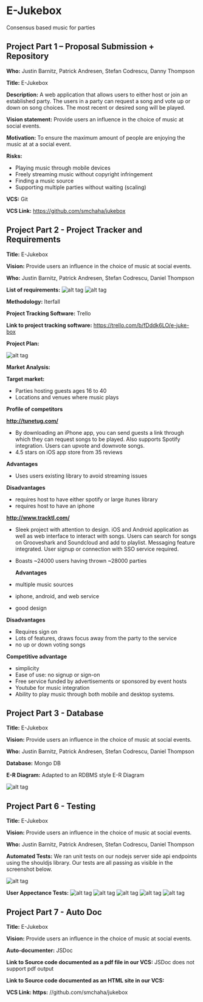 # E-Jukebox
Consensus based music for parties

## Project Part 1 – Proposal Submission + Repository

**Who:** Justin Barnitz, Patrick Andresen, Stefan Codrescu, Danny Thompson

**Title:** E-Jukebox 

**Description:** A web application that allows users to either host or join an established party. The users in a party can request a song and vote up or down on song choices. The most recent or desired song will be played. 

**Vision statement:** Provide users an influence in the choice of music at social events.

**Motivation:** To ensure the maximum amount of people are enjoying the music at at a social event.

**Risks:** 
  * Playing music through mobile devices 
  * Freely streaming music without copyright infringement
  * Finding a music source
  * Supporting multiple parties without waiting (scaling)

**VCS:** Git 

**VCS Link:**  https://github.com/smchaha/jukebox

## Project Part 2 - Project	Tracker and	Requirements

**Title:** E-Jukebox

**Vision:** Provide users an influence in the choice of music at social events.

**Who:** Justin Barnitz, Patrick Andresen, Stefan Codrescu, Daniel Thompson

**List of requirements:**
![alt tag](https://cloud.githubusercontent.com/assets/10746339/6177267/76667746-b2c2-11e4-8304-c7c8c0d6bcbf.png)
![alt tag](https://cloud.githubusercontent.com/assets/10746339/6177271/7c5137ae-b2c2-11e4-9091-11c0d22b32b8.png)

**Methodology:** Iterfall

**Project Tracking Software:** Trello

**Link to project tracking software:** https://trello.com/b/fDddk6LO/e-juke-box

**Project Plan:** 

![alt tag](https://cloud.githubusercontent.com/assets/10746339/6177128/33216cd0-b2c1-11e4-8e37-dfb09be563e2.png)

**Market Analysis:**

  **Target market:**
  * Parties hosting guests ages 16 to 40
  * Locations and venues where music plays
 
**Profile of competitors**

 **http://tunetug.com/**
 *  By downloading an iPhone app, you can send guests a link through which they can request songs to be played. Also   supports Spotify integration. Users can upvote and downvote songs.
 *  4.5 stars on iOS app store from 35 reviews

  **Advantages**
  *  Uses users existing library to avoid streaming issues
  
  **Disadvantages**
  *  requires host to have either spotify or large itunes library
  *  requires host to have an iphone
 
**http://www.tracktl.com/**
 * Sleek project with attention to design. iOS and Android application as well as web interface to interact with songs. Users can search for songs on Grooveshark and Soundcloud and add to playlist. Messaging feature integrated. User signup or connection with SSO service required.
 * Boasts ~24000 users having thrown ~28000 parties

   **Advantages**
  *  multiple music sources
  *  iphone, android, and web service
  * good design
  
   **Disadvantages**
  *  Requires sign on
  *  Lots of features, draws focus away from the party to the service
  *  no up or down voting songs

**Competitive advantage**
  *  simplicity
  *  Ease of use: no signup or sign-on
  *  Free service funded by advertisements or sponsored by event hosts
  *  Youtube for music integration
  *  Ability to play music through both mobile and desktop systems.

## Project Part 3 - Database

**Title:** E-Jukebox

**Vision:** Provide users an influence in the choice of music at social events.

**Who:** Justin Barnitz, Patrick Andresen, Stefan Codrescu, Daniel Thompson

**Database:** Mongo DB

**E-R Diagram:**  Adapted to an RDBMS style E-R Diagram

![alt tag](https://cloud.githubusercontent.com/assets/10746339/6258364/28994918-b785-11e4-901f-00c63ee2ec77.png)

## Project Part 6 - Testing

**Title:** E-Jukebox

**Vision:** Provide users an influence in the choice of music at social events.

**Who:** Justin Barnitz, Patrick Andresen, Stefan Codrescu, Daniel Thompson

**Automated Tests:** We ran unit tests on our nodejs server side api endpoints using the shouldjs library. Our tests are all passing as visible in the screenshot below. 

![alt tag](https://cloud.githubusercontent.com/assets/10746339/6933739/9d16fc1c-d7e8-11e4-9d0a-2b66d40f0aa9.png)

**User Appectance Tests:**
![alt tag](https://cloud.githubusercontent.com/assets/10746339/6933840/6fbc663e-d7e9-11e4-8840-fd2787aae5b9.png)
![alt tag](https://cloud.githubusercontent.com/assets/10746339/6933842/73723b0a-d7e9-11e4-9def-91af2ea7d096.png)
![alt tag](https://cloud.githubusercontent.com/assets/10746339/6933843/7581387e-d7e9-11e4-8fd4-b8f5b2dd4505.png)
![alt tag](https://cloud.githubusercontent.com/assets/10746339/6933844/77778408-d7e9-11e4-8d98-e830618c362b.png)
![alt tag](https://cloud.githubusercontent.com/assets/10746339/6933845/7a36ffd4-d7e9-11e4-9d12-26e865bdd6ba.png)

## Project Part 7 - Auto Doc

**Title:** E-Jukebox

**Vision:** Provide users an influence in the choice of music at social events.

**Auto-documenter:** JSDoc

**Link to Source code documented as a pdf file in our VCS:** JSDoc does not support pdf output

**Link to Source code documented as an HTML site in our VCS:**

**VCS Link: https:** //github.com/smchaha/jukebox
